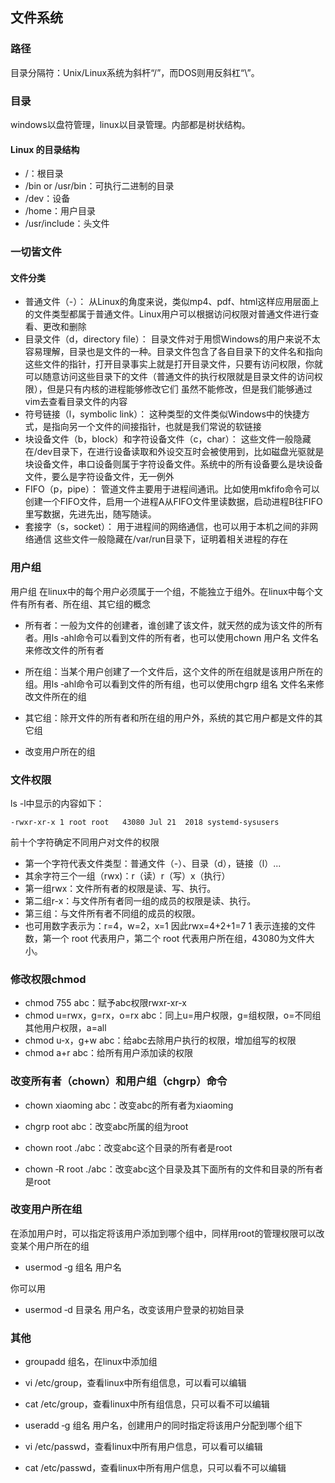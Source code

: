## 文件系统
### 路径
 目录分隔符：Unix/Linux系统为斜杆“/”，而DOS则用反斜杠“\”。

### 目录
 windows以盘符管理，linux以目录管理。内部都是树状结构。

#### Linux 的目录结构
- /：根目录
- /bin or /usr/bin：可执行二进制的目录
- /dev：设备
- /home：用户目录
- /usr/include：头文件

### 一切皆文件
#### 文件分类
- 普通文件（-）：
  从Linux的角度来说，类似mp4、pdf、html这样应用层面上的文件类型都属于普通文件。Linux用户可以根据访问权限对普通文件进行查看、更改和删除
- 目录文件（d，directory file）：
  目录文件对于用惯Windows的用户来说不太容易理解，目录也是文件的一种。目录文件包含了各自目录下的文件名和指向这些文件的指针，打开目录事实上就是打开目录文件，只要有访问权限，你就可以随意访问这些目录下的文件（普通文件的执行权限就是目录文件的访问权限），但是只有内核的进程能够修改它们
  虽然不能修改，但是我们能够通过vim去查看目录文件的内容
- 符号链接（l，symbolic link）：
  这种类型的文件类似Windows中的快捷方式，是指向另一个文件的间接指针，也就是我们常说的软链接
- 块设备文件（b，block）和字符设备文件（c，char）：
  这些文件一般隐藏在/dev目录下，在进行设备读取和外设交互时会被使用到，比如磁盘光驱就是块设备文件，串口设备则属于字符设备文件。系统中的所有设备要么是块设备文件，要么是字符设备文件，无一例外
- FIFO（p，pipe）：
  管道文件主要用于进程间通讯。比如使用mkfifo命令可以创建一个FIFO文件，启用一个进程A从FIFO文件里读数据，启动进程B往FIFO里写数据，先进先出，随写随读。
- 套接字（s，socket）：
  用于进程间的网络通信，也可以用于本机之间的非网络通信
  这些文件一般隐藏在/var/run目录下，证明着相关进程的存在
### 用户组
用户组
在linux中的每个用户必须属于一个组，不能独立于组外。在linux中每个文件有所有者、所在组、其它组的概念

- 所有者：一般为文件的创建者，谁创建了该文件，就天然的成为该文件的所有者。用ls ‐ahl命令可以看到文件的所有者，也可以使用chown 用户名 文件名来修改文件的所有者

- 所在组：当某个用户创建了一个文件后，这个文件的所在组就是该用户所在的组。用ls ‐ahl命令可以看到文件的所有组，也可以使用chgrp 组名 文件名来修改文件所在的组

- 其它组：除开文件的所有者和所在组的用户外，系统的其它用户都是文件的其它组 

- 改变用户所在的组

### 文件权限
ls -l中显示的内容如下：
```shell(2)
-rwxr-xr-x 1 root root   43080 Jul 21  2018 systemd-sysusers
```
前十个字符确定不同用户对文件的权限
- 第一个字符代表文件类型：普通文件（-）、目录（d），链接（l）...
- 其余字符三个一组（rwx)：r（读）r（写）x（执行）
- 第一组rwx：文件所有者的权限是读、写、执行。
- 第二组r-x：与文件所有者同一组的成员的权限是读、执行。
- 第三组：与文件所有者不同组的成员的权限。
- 也可用数字表示为：r=4，w=2，x=1  因此rwx=4+2+1=7
1 表示连接的文件数，第一个 root 代表用户，第二个 root 代表用户所在组，43080为文件大小。

### 修改权限chmod 
- chmod 755 abc：赋予abc权限rwxr-xr-x
- chmod u=rwx，g=rx，o=rx abc：同上u=用户权限，g=组权限，o=不同组其他用户权限，a=all
- chmod u-x，g+w abc：给abc去除用户执行的权限，增加组写的权限
- chmod a+r abc：给所有用户添加读的权限

### 改变所有者（chown）和用户组（chgrp）命令

- chown xiaoming abc：改变abc的所有者为xiaoming

- chgrp root abc：改变abc所属的组为root

- chown root ./abc：改变abc这个目录的所有者是root

- chown ‐R root ./abc：改变abc这个目录及其下面所有的文件和目录的所有者是root

 

### 改变用户所在组

在添加用户时，可以指定将该用户添加到哪个组中，同样用root的管理权限可以改变某个用户所在的组

- usermod ‐g 组名 用户名

你可以用

- usermod ‐d 目录名 用户名，改变该用户登录的初始目录

### 其他
- groupadd 组名，在linux中添加组

- vi /etc/group，查看linux中所有组信息，可以看可以编辑

- cat /etc/group，查看linux中所有组信息，只可以看不可以编辑

- useradd ‐g 组名 用户名，创建用户的同时指定将该用户分配到哪个组下

- vi /etc/passwd，查看linux中所有用户信息，可以看可以编辑

- cat /etc/passwd，查看linux中所有用户信息，只可以看不可以编辑